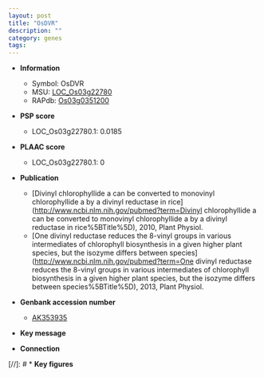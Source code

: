 ```yaml
---
layout: post
title: "OsDVR"
description: ""
category: genes
tags: 
---
```


* **Information**  
    + Symbol: OsDVR  
    + MSU: [LOC_Os03g22780](http://rice.plantbiology.msu.edu/cgi-bin/ORF_infopage.cgi?orf=LOC_Os03g22780)  
    + RAPdb: [Os03g0351200](http://rapdb.dna.affrc.go.jp/viewer/gbrowse_details/irgsp1?name=Os03g0351200)  

* **PSP score**  
    + LOC_Os03g22780.1: 0.0185 

* **PLAAC score**  
    + LOC_Os03g22780.1: 0 

* **Publication**  
    + [Divinyl chlorophyllide a can be converted to monovinyl chlorophyllide a by a divinyl reductase in rice](http://www.ncbi.nlm.nih.gov/pubmed?term=Divinyl chlorophyllide a can be converted to monovinyl chlorophyllide a by a divinyl reductase in rice%5BTitle%5D), 2010, Plant Physiol.
    + [One divinyl reductase reduces the 8-vinyl groups in various intermediates of chlorophyll biosynthesis in a given higher plant species, but the isozyme differs between species](http://www.ncbi.nlm.nih.gov/pubmed?term=One divinyl reductase reduces the 8-vinyl groups in various intermediates of chlorophyll biosynthesis in a given higher plant species, but the isozyme differs between species%5BTitle%5D), 2013, Plant Physiol.

* **Genbank accession number**  
    + [AK353935](http://www.ncbi.nlm.nih.gov/nuccore/AK353935)

* **Key message**  

* **Connection**  

[//]: # * **Key figures**  


